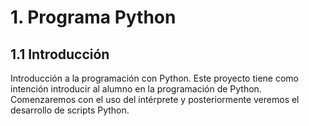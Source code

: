 # 1. Programa Python
## 1.1 Introducción
Introducción a la programación con Python. Este proyecto tiene como intención introducir al alumno en la programación de Python. Comenzaremos con el uso del intérprete y posteriormente veremos el desarrollo de scripts Python.
